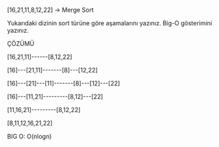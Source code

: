 [16,21,11,8,12,22] -> Merge Sort

Yukarıdaki dizinin sort türüne göre aşamalarını yazınız.
Big-O gösterimini yazınız.

ÇÖZÜMÜ

[16,21,11]------[8,12,22]

[16]---[21,11]-------[8]---[12,22]

[16]---[21]---[11]-------[8]---[12]---[22]

[16]---[11,21]---------[8,12]---[22]

[11,16,21]---------[8,12,22]

[8,11,12,16,21,22]

BIG O: O(nlogn)

